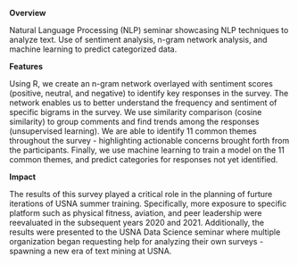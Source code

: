 **Overview**

Natural Language Processing (NLP) seminar showcasing NLP techniques to analyze text. Use of sentiment analysis, n-gram network analysis, and machine learning to predict categorized data.

**Features** 

Using R, we create an n-gram network overlayed with sentiment scores (positive, neutral, and negative) to identify key responses in the survey. The network enables us to better understand the frequency and sentiment of specific bigrams in the survey. We use similarity comparison (cosine similarity) to group comments and find trends among the responses (unsupervised learning). We are able to identify 11 common themes throughout the survey - highlighting actionable concerns brought forth from the participants. Finally, we use machine learning to train a model on the 11 common themes, and predict categories for responses not yet identified. 

**Impact**

The results of this survey played a critical role in the planning of furture iterations of USNA summer training. Specifically, more exposure to specific platform such as physical fitness, aviation, and peer leadership were reevaluated in the subsequent years 2020 and 2021. Additionally, the results were presented to the USNA Data Science seminar where multiple organization began requesting help for analyzing their own surveys - spawning a new era of text mining at USNA. 

